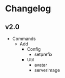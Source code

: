 # Changelog

## v2.0

* Commands
    * Add
        * Config
            - setprefix
        * Util
            - avatar
            - serverimage
